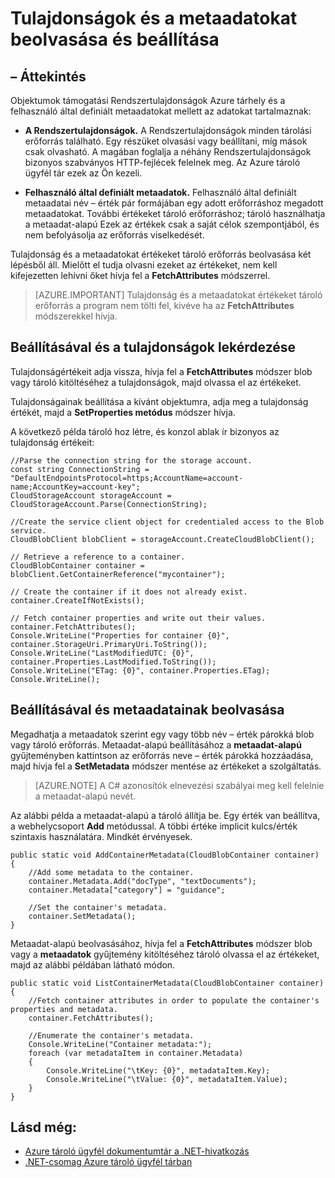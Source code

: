 <properties
    pageTitle="Tulajdonságok és objektumok Azure-tárolóban lévő metaadatok beolvasása és beállítása |} Microsoft Azure"
    description="Egyéni metaadatokat tárolhatnak az Azure-tárolóban lévő objektumok beállítása és a Rendszertulajdonságok beolvasásához."
    services="storage"
    documentationCenter=""
    authors="tamram"
    manager="carmonm"
    editor="tysonn"/>

<tags
    ms.service="storage"
    ms.workload="storage"
    ms.tgt_pltfrm="na"
    ms.devlang="na"
    ms.topic="article"
    ms.date="10/18/2016"
    ms.author="tamram"/>

# <a name="set-and-retrieve-properties-and-metadata"></a>Tulajdonságok és a metaadatokat beolvasása és beállítása #

## <a name="overview"></a>– Áttekintés

Objektumok támogatási Rendszertulajdonságok Azure tárhely és a felhasználó által definiált metaadatokat mellett az adatokat tartalmaznak:

*   **A Rendszertulajdonságok.** A Rendszertulajdonságok minden tárolási erőforrás található. Egy részüket olvasási vagy beállítani, míg mások csak olvasható. A magában foglalja a néhány Rendszertulajdonságok bizonyos szabványos HTTP-fejlécek felelnek meg. Az Azure tároló ügyfél tár ezek az Ön kezeli.  

*   **Felhasználó által definiált metaadatok.** Felhasználó által definiált metaadatai név – érték pár formájában egy adott erőforráshoz megadott metaadatokat. További értékeket tároló erőforráshoz; tároló használhatja a metaadat-alapú Ezek az értékek csak a saját célok szempontjából, és nem befolyásolja az erőforrás viselkedését.  

Tulajdonság és a metaadatokat értékeket tároló erőforrás beolvasása két lépésből áll. Mielőtt el tudja olvasni ezeket az értékeket, nem kell kifejezetten lehívni őket hívja fel a **FetchAttributes** módszerrel.

> [AZURE.IMPORTANT] Tulajdonság és a metaadatokat értékeket tároló erőforrás a program nem tölti fel, kivéve ha az **FetchAttributes** módszerekkel hívja. 

## <a name="setting-and-retrieving-properties"></a>Beállításával és a tulajdonságok lekérdezése

Tulajdonságértékeit adja vissza, hívja fel a **FetchAttributes** módszer blob vagy tároló kitöltéséhez a tulajdonságok, majd olvassa el az értékeket.

Tulajdonságainak beállítása a kívánt objektumra, adja meg a tulajdonság értékét, majd a **SetProperties metódus** módszer hívja.

A következő példa tároló hoz létre, és konzol ablak ír bizonyos az tulajdonság értékeit:

    //Parse the connection string for the storage account.
    const string ConnectionString = "DefaultEndpointsProtocol=https;AccountName=account-name;AccountKey=account-key";
    CloudStorageAccount storageAccount = CloudStorageAccount.Parse(ConnectionString);
    
    //Create the service client object for credentialed access to the Blob service.
    CloudBlobClient blobClient = storageAccount.CreateCloudBlobClient();

    // Retrieve a reference to a container. 
    CloudBlobContainer container = blobClient.GetContainerReference("mycontainer");

    // Create the container if it does not already exist.
    container.CreateIfNotExists();

    // Fetch container properties and write out their values.
    container.FetchAttributes();
    Console.WriteLine("Properties for container {0}", container.StorageUri.PrimaryUri.ToString());
    Console.WriteLine("LastModifiedUTC: {0}", container.Properties.LastModified.ToString());
    Console.WriteLine("ETag: {0}", container.Properties.ETag);
    Console.WriteLine();

## <a name="setting-and-retrieving-metadata"></a>Beállításával és metaadatainak beolvasása

Megadhatja a metaadatok szerint egy vagy több név – érték párokká blob vagy tároló erőforrás. Metaadat-alapú beállításához a **metaadat-alapú** gyűjteményben kattintson az erőforrás neve – érték párokká hozzáadása, majd hívja fel a **SetMetadata** módszer mentése az értékeket a szolgáltatás.

> [AZURE.NOTE] A C# azonosítók elnevezési szabályai meg kell felelnie a metaadat-alapú nevét.
 
Az alábbi példa a metaadat-alapú a tároló állítja be. Egy érték van beállítva, a webhelycsoport **Add** metódussal. A többi értéke implicit kulcs/érték szintaxis használatára. Mindkét érvényesek.

    public static void AddContainerMetadata(CloudBlobContainer container)
    {
        //Add some metadata to the container.
        container.Metadata.Add("docType", "textDocuments");
        container.Metadata["category"] = "guidance";

        //Set the container's metadata.
        container.SetMetadata();
    }

Metaadat-alapú beolvasásához, hívja fel a **FetchAttributes** módszer blob vagy a **metaadatok** gyűjtemény kitöltéséhez tároló olvassa el az értékeket, majd az alábbi példában látható módon.

    public static void ListContainerMetadata(CloudBlobContainer container)
    {
        //Fetch container attributes in order to populate the container's properties and metadata.
        container.FetchAttributes();

        //Enumerate the container's metadata.
        Console.WriteLine("Container metadata:");
        foreach (var metadataItem in container.Metadata)
        {
            Console.WriteLine("\tKey: {0}", metadataItem.Key);
            Console.WriteLine("\tValue: {0}", metadataItem.Value);
        }
    }

## <a name="see-also"></a>Lásd még:  

- [Azure tároló ügyfél dokumentumtár a .NET-hivatkozás](http://msdn.microsoft.com/library/azure/wa_storage_30_reference_home.aspx)
- [.NET-csomag Azure tároló ügyfél tárban](https://www.nuget.org/packages/WindowsAzure.Storage/) 
